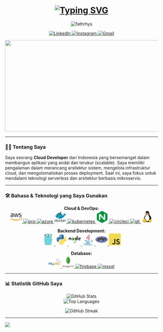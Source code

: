 <h1 align="center">
  <!-- TAUTAN TYPING SVG DIPERBAIKI -->
  <a href="https://git.io/typing-svg"><img src="https://readme-typing-svg.vercel.app/?font=Fira+Code&weight=700&size=35&pause=1000&color=00BFFF¢er=true&vCenter=true&width=435&lines=Hi+there+%F0%9F%91%8B%2C+I'm+Ahmad+Fadhil;A+Passionate+Cloud+Developer;From+Indonesia" alt="Typing SVG" /></a>
</h1>

<p align="center">
  <img src="https://komarev.com/ghpvc/?username=fathrhys&label=Profile%20Views&color=00BFFF&style=for-the-badge" alt="fathrhys" />
</p>

<p align="center">
  <a href="https://linkedin.com/in/ahmad-fadhil-fathi-rahesya-nashwan-0294b3352" target="_blank">
    <img src="https://img.shields.io/badge/LinkedIn-0A66C2?style=for-the-badge&logo=linkedin&logoColor=white" alt="LinkedIn">
  </a>
  <a href="https://instagram.com/nashys_aff" target="_blank">
    <img src="https://img.shields.io/badge/Instagram-E4405F?style=for-the-badge&logo=instagram&logoColor=white" alt="Instagram">
  </a>
  <a href="mailto:YOUR_EMAIL@gmail.com">
    <img src="https://img.shields.io/badge/Gmail-D14836?style=for-the-badge&logo=gmail&logoColor=white" alt="Gmail">
  </a>
</p>

<div align="center">
  <img src="https://media.giphy.com/media/WFZvB7VIXBgiz3o2E5/giphy.gif" width="600" height="300"/>
</div>

---

### 👨‍💻 Tentang Saya

<p>
  Saya seorang <strong>Cloud Developer</strong> dari Indonesia yang bersemangat dalam membangun aplikasi yang andal dan terukur (scalable). Saya memiliki pengalaman dalam merancang arsitektur sistem, mengelola infrastruktur cloud, dan mengotomatiskan proses deployment. Saat ini, saya fokus untuk mendalami teknologi serverless dan arsitektur berbasis mikroservis.
</p>

---

### 🛠️ Bahasa & Teknologi yang Saya Gunakan

<p align="center">
  <strong>Cloud & DevOps:</strong><br>
  <a href="https://aws.amazon.com" target="_blank" rel="noreferrer"> <img src="https://raw.githubusercontent.com/devicons/devicon/master/icons/amazonwebservices/amazonwebservices-original-wordmark.svg" alt="aws" width="40" height="40"/> </a>
  <a href="https://cloud.google.com" target="_blank" rel="noreferrer"> <img src="https://www.vectorlogo.zone/logos/google_cloud/google_cloud-icon.svg" alt="gcp" width="40" height="40"/> </a>
  <a href="https://azure.microsoft.com/en-in/" target="_blank" rel="noreferrer"> <img src="https://www.vectorlogo.zone/logos/microsoft_azure/microsoft_azure-icon.svg" alt="azure" width="40" height="40"/> </a>
  <a href="https://www.docker.com/" target="_blank" rel="noreferrer"> <img src="https://raw.githubusercontent.com/devicons/devicon/master/icons/docker/docker-original-wordmark.svg" alt="docker" width="40" height="40"/> </a>
  <a href="https://kubernetes.io" target="_blank" rel="noreferrer"> <img src="https://www.vectorlogo.zone/logos/kubernetes/kubernetes-icon.svg" alt="kubernetes" width="40" height="40"/> </a>
  <a href="https://www.nginx.com" target="_blank" rel="noreferrer"> <img src="https://raw.githubusercontent.com/devicons/devicon/master/icons/nginx/nginx-original.svg" alt="nginx" width="40" height="40"/> </a>
  <a href="https://circleci.com" target="_blank" rel="noreferrer"> <img src="https://www.vectorlogo.zone/logos/circleci/circleci-icon.svg" alt="circleci" width="40" height="40"/> </a>
  <a href="https://git-scm.com/" target="_blank" rel="noreferrer"> <img src="https://www.vectorlogo.zone/logos/git-scm/git-scm-icon.svg" alt="git" width="40" height="40"/> </a>
  <a href="https://www.linux.org/" target="_blank" rel="noreferrer"> <img src="https://raw.githubusercontent.com/devicons/devicon/master/icons/linux/linux-original.svg" alt="linux" width="40" height="40"/> </a>
</p>

<p align="center">
  <strong>Backend Development:</strong><br>
  <a href="https://golang.org" target="_blank" rel="noreferrer"> <img src="https://raw.githubusercontent.com/devicons/devicon/master/icons/go/go-original.svg" alt="go" width="40" height="40"/> </a>
  <a href="https://www.python.org" target="_blank" rel="noreferrer"> <img src="https://raw.githubusercontent.com/devicons/devicon/master/icons/python/python-original.svg" alt="python" width="40" height="40"/> </a>
  <a href="https://nodejs.org" target="_blank" rel="noreferrer"> <img src="https://raw.githubusercontent.com/devicons/devicon/master/icons/nodejs/nodejs-original-wordmark.svg" alt="nodejs" width="40" height="40"/> </a>
  <a href="https://www.java.com" target="_blank" rel="noreferrer"> <img src="https://raw.githubusercontent.com/devicons/devicon/master/icons/java/java-original.svg" alt="java" width="40" height="40"/> </a>
  <a href="https://www.php.net" target="_blank" rel="noreferrer"> <img src="https://raw.githubusercontent.com/devicons/devicon/master/icons/php/php-original.svg" alt="php" width="40" height="40"/> </a>
  <a href="https://developer.mozilla.org/en-US/docs/Web/JavaScript" target="_blank" rel="noreferrer"> <img src="https://raw.githubusercontent.com/devicons/devicon/master/icons/javascript/javascript-original.svg" alt="javascript" width="40" height="40"/> </a>
</p>

<p align="center">
  <strong>Database:</strong><br>
  <a href="https://www.mysql.com/" target="_blank" rel="noreferrer"> <img src="https://raw.githubusercontent.com/devicons/devicon/master/icons/mysql/mysql-original-wordmark.svg" alt="mysql" width="40" height="40"/> </a>
  <a href="https://www.mongodb.com/" target="_blank" rel="noreferrer"> <img src="https://raw.githubusercontent.com/devicons/devicon/master/icons/mongodb/mongodb-original-wordmark.svg" alt="mongodb" width="40" height="40"/> </a>
  <a href="https://firebase.google.com/" target="_blank" rel="noreferrer"> <img src="https://www.vectorlogo.zone/logos/firebase/firebase-icon.svg" alt="firebase" width="40" height="40"/> </a>
  <a href="https://www.microsoft.com/en-us/sql-server" target="_blank" rel="noreferrer"> <img src="https://www.svgrepo.com/show/303229/microsoft-sql-server-logo.svg" alt="mssql" width="40" height="40"/> </a>
</p>

---

### 📊 Statistik GitHub Saya

<p align="center">
  <img src="https://github-readme-stats.vercel.app/api?username=fathrhys&show_icons=true&theme=dracula&include_all_commits=true&count_private=true" alt="GitHub Stats">
  <br>
  <img src="https://github-readme-stats.vercel.app/api/top-langs/?username=fathrhys&layout=compact&langs_count=8&theme=dracula" alt="Top Languages">
</p>

<p align="center">
  <img src="https://github-readme-streak-stats.herokuapp.com/?user=fathrhys&theme=dark" alt="GitHub Streak">
</p>

---

<!-- TAUTAN FOOTER DIPERBAIKI DENGAN YANG BARU -->
<img src="https://capsule-render.vercel.app/api?type=waving&color=00BFFF&height=150§ion=footer&text=Thanks%20for%20visiting!&fontSize=30" />
